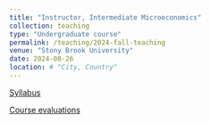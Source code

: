 ```yaml
---
title: "Instructor, Intermediate Microeconomics"
collection: teaching
type: "Undergraduate course"
permalink: /teaching/2024-fall-teaching
venue: "Stony Brook University"
date: 2024-08-26
location: # "City, Country"
---
```


[Syllabus](/files/Syllabus_ECO303_02_24Fall.pdf)

[Course evaluations](/files/2024-Fall-Eval.pdf)

